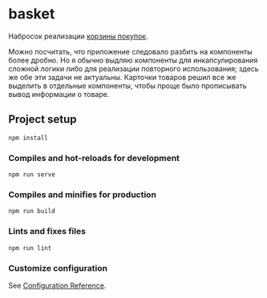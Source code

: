 # basket
Набросок реализации [корзины покупок](https://www.figma.com/file/KFWCiGfveABlTLXI1gYEDw/%D0%A2%D0%B5%D1%81%D1%82%D0%BE%D0%B2%D0%BE%D0%B5-Vue?t=6pEP3DyRL3oZLsa4-0).

Можно посчитать, что приложение следовало разбить на компоненты более дробно. Но я обычно выдляю компоненты для инкапсулирования сложной логики либо для реализации повторного использования; здесь же обе эти задачи не актуальны. Карточки товаров решил все же выделить в отдельные компоненты, чтобы проще было прописывать вывод информации о товаре.
## Project setup
```
npm install
```

### Compiles and hot-reloads for development
```
npm run serve
```

### Compiles and minifies for production
```
npm run build
```

### Lints and fixes files
```
npm run lint
```

### Customize configuration
See [Configuration Reference](https://cli.vuejs.org/config/).
